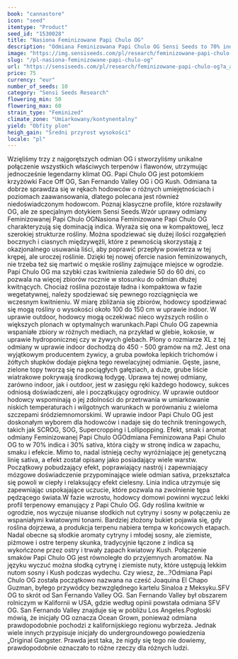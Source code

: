 ```yaml
---
book: "cannastore"
icon: "seed"
itemtype: "Product"
seed_id: "1530028"
title: "Nasiona Feminizowane Papi Chulo OG"
description: "Odmiana Feminizowana Papi Chulo OG Sensi Seeds to 70% indica / 30% sativa, która kwitnie w 50 do 60 dni. Duże plony i klasyczne profile terpenowe."
image: "https://img.sensiseeds.com/pl/research/feminizowane-papi-chulo-og-image.png"
slug: "/pl-nasiona-feminizowane-papi-chulo-og"
url: "https://sensiseeds.com/pl/research/feminizowane-papi-chulo-og?a_aid=cannastore"
price: 75
currency: "eur"
number_of_seeds: 10
category: "Sensi Seeds Research"
flowering_min: 50
flowering_max: 60
strain_type: "Feminized"
climate_zone: "Umiarkowany/kontynentalny"
yield: "Obfity plon"
heigh_gain: "Średni przyrost wysokości"
locale: "pl"
---
```

Wzięliśmy trzy z najgorętszych odmian OG i stworzyliśmy unikalne połączenie wszystkich właściwych terpenów i flawonów, utrzymując jednocześnie legendarny klimat OG. Papi Chulo OG jest potomkiem krzyżówki Face Off OG, San Fernando Valley OG i OG Kush. Odmiana ta dobrze sprawdza się w rękach hodowców o różnych umiejętnościach i poziomach zaawansowania, dlatego polecana jest również niedoświadczonym hodowcom. Poznaj klasyczne profile, które rozsławiły OG, ale ze specjalnym dotykiem Sensi Seeds.Wzór uprawy odmiany Feminizowanej Papi Chulo OGNasiona Feminizowane Papi Chulo OG charakteryzują się dominacją indica. Wyraża się ona w kompaktowej, lecz szerokiej strukturze rośliny. Można spodziewać się dużej ilości rozgałęzień bocznych i ciasnych międzywęźli, które z pewnością skorzystają z okazjonalnego usuwania liści, aby poprawić przepływ powietrza w tej krępej, ale uroczej roślinie. Dzięki tej nowej ofercie nasion feminizowanych, nie trzeba też się martwić o męskie rośliny zajmujące miejsce w ogrodzie. Papi Chulo OG ma szybki czas kwitnienia zaledwie 50 do 60 dni, co pozwala na więcej zbiorów rocznie w stosunku do odmian dłużej kwitnących. Chociaż roślina pozostaje ładna i kompaktowa w fazie wegetatywnej, należy spodziewać się pewnego rozciągnięcia we wczesnym kwitnieniu. W miarę zbliżania się zbiorów, hodowcy spodziewać się mogą rośliny o wysokości około 100 do 150 cm w uprawie indoor. W uprawie outdoor, hodowcy mogą oczekiwać nieco wyższych roślin o większych plonach w optymalnych warunkach.Papi Chulo OG zapewnia wspaniałe zbiory w różnych mediach, na przykład w glebie, kokosie, w uprawie hydroponicznej czy w żywych glebach. Plony o rozmiarze XL z tej odmiany w uprawie indoor dochodzą do 450 - 500 gramów na m2. Jest ona wyjątkowym producentem żywicy, a gruba powłoka lepkich trichomów i żółtych słupków dodaje piękna tego rewelacyjnej odmianie. Gęste, jasne, zielone topy tworzą się na pociągłych gałęziach, a duże, grube liście wiatrakowe pokrywają środkową łodygę. Uprawa tej nowej odmiany, zarówno indoor, jak i outdoor, jest w zasięgu ręki każdego hodowcy, sukces odniosą doświadczeni, ale i początkujący ogrodnicy. W uprawie outdoor hodowcy wspominają o jej zdolności do przetrwania w umiarkowanie niskich temperaturach i wilgotnych warunkach w porównaniu z wieloma szczepami śródziemnomorskimi. W uprawie indoor Papi Chulo OG jest doskonałym wyborem dla hodowców i nadaje się do technik treningowych, takich jak SCROG, SOG, Supercropping i Lollipopping. Efekt, smak i aromat odmiany Feminizowanej Papi Chulo OGOdmiana Feminizowana Papi Chulo OG to w 70% indica i 30% sativa, która ciąży w stronę indica w zapachu, smaku i efekcie. Mimo to, nadal istnieją cechy wyróżniające jej genetyczną linię sativa, a efekt został opisany jako posiadający wiele warstw. Początkowy pobudzający efekt, poprawiający nastrój i zapewniający mózgowe doświadczenie przypominające wiele odmian sativa, przekształca się powoli w ciepły i relaksujący efekt cielesny. Linia indica utrzymuje się zapewniając uspokajające uczucie, które pozwala na zwolnienie tępa pędzącego świata.W fazie wzrostu, hodowcy domowi powinni wyczuć lekki profil terpenowy emanujący z Papi Chulo OG. Gdy roślina kwitnie w ogrodzie, nos wyczuje niuanse słodkich nut cytryny i sosny w połączeniu ze wspaniałymi kwiatowymi tonami. Bardziej złożony bukiet pojawia się, gdy roślina dojrzewa, a produkcja terpenu nabiera tempa w końcowych etapach. Nadal obecne są słodkie aromaty cytryny i młodej sosny, ale ziemiste, piżmowe i ostre terpeny skunka, tradycyjnie łączone z indica są wykończone przez ostry i trwały zapach kwiatowy Kush. Połączenie smaków Papi Chulo OG jest równoległe do przyjemnych aromatów. Na języku wyczuć można słodką cytrynę i ziemiste nuty, które ustępują lekkim nutom sosny i Kush podczas wydechu. Czy wiesz, że…?Odmiana Papi Chulo OG została początkowo nazwana na cześć Joaquina El Chapo Guzman, byłego przywódcy bezwzględnego kartelu Sinaloa z Meksyku.SFV OG to skrót od San Fernando Valley OG. San Fernando Valley był obszarem rolniczym w Kalifornii w USA, gdzie według opinii powstała odmiana SFV OG. San Fernando Valley znajduje się w pobliżu Los Angeles.Pogłoski mówią, że inicjały OG oznacza Ocean Grown, ponieważ odmiana prawdopodobnie pochodzi z kalifornijskiego regionu wybrzeża. Jednak wiele innych przypisuje inicjały do undergroundowego powiedzenia „Original Gangster. Prawda jest taka, że nigdy się tego nie dowiemy, prawdopodobnie oznaczało to różne rzeczy dla różnych ludzi.
